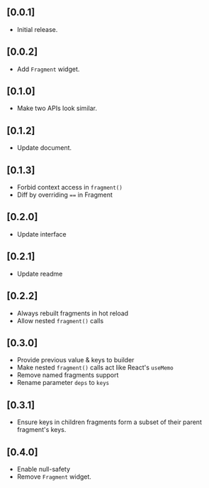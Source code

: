 ## [0.0.1] 

* Initial release.

## [0.0.2] 

* Add `Fragment` widget.

## [0.1.0]

* Make two APIs look similar.

## [0.1.2]

* Update document.

## [0.1.3]

* Forbid context access in `fragment()`
* Diff by overriding `==` in Fragment 

## [0.2.0]

* Update interface

## [0.2.1]

* Update readme

## [0.2.2]

* Always rebuilt fragments in hot reload
* Allow nested `fragment()` calls

## [0.3.0]

* Provide previous value & keys to builder
* Make nested `fragment()` calls act like React's `useMemo`
* Remove named fragments support
* Rename parameter `deps` to `keys`

## [0.3.1]

* Ensure keys in children fragments form a subset of their parent fragment's keys.

## [0.4.0]

* Enable null-safety
* Remove `Fragment` widget.